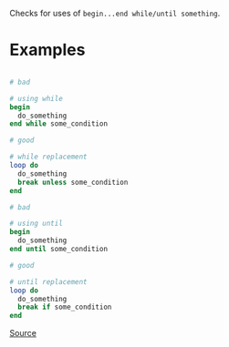 
Checks for uses of `begin...end while/until something`.

# Examples

```ruby

# bad

# using while
begin
  do_something
end while some_condition

# good

# while replacement
loop do
  do_something
  break unless some_condition
end

# bad

# using until
begin
  do_something
end until some_condition

# good

# until replacement
loop do
  do_something
  break if some_condition
end
```

[Source](http://www.rubydoc.info/gems/rubocop/RuboCop/Cop/Lint/Loop)